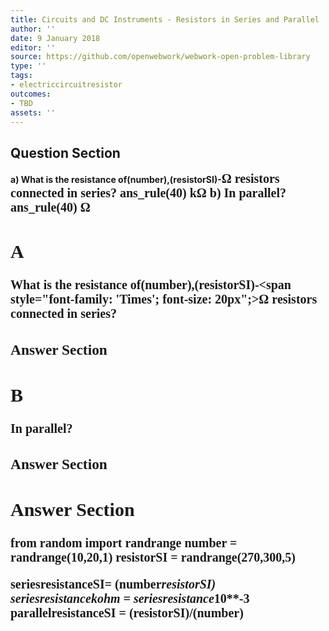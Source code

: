 ```yaml
---
title: Circuits and DC Instruments - Resistors in Series and Parallel
author: ''
date: 9 January 2018
editor: ''
source: https://github.com/openwebwork/webwork-open-problem-library
type: ''
tags:
- electriccircuitresistor
outcomes:
- TBD
assets: ''
---
```


## Question Section 

<b>
a) What is the resistance of(number),(resistorSI)-<span style="font-family: 'Times'; font-size: 20px";>&Omega;<span> resistors connected in series?
ans_rule(40) <span style="font-family: 'Times'; font-size: 20px";>k&Omega;<span>
b) In parallel?
ans_rule(40) <span style="font-family: 'Times'; font-size: 20px";>&Omega;<span>

## A
What is the resistance of(number),(resistorSI)-<span style="font-family: 'Times'; font-size: 20px";>&Omega;<span> resistors connected in series?
### Answer Section
## B
In parallel?
### Answer Section


## Answer Section

from random import randrange
number = randrange(10,20,1)
resistorSI = randrange(270,300,5)

seriesresistanceSI= (number*resistorSI)
seriesresistancekohm = seriesresistance*10**-3
parallelresistanceSI = (resistorSI)/(number)